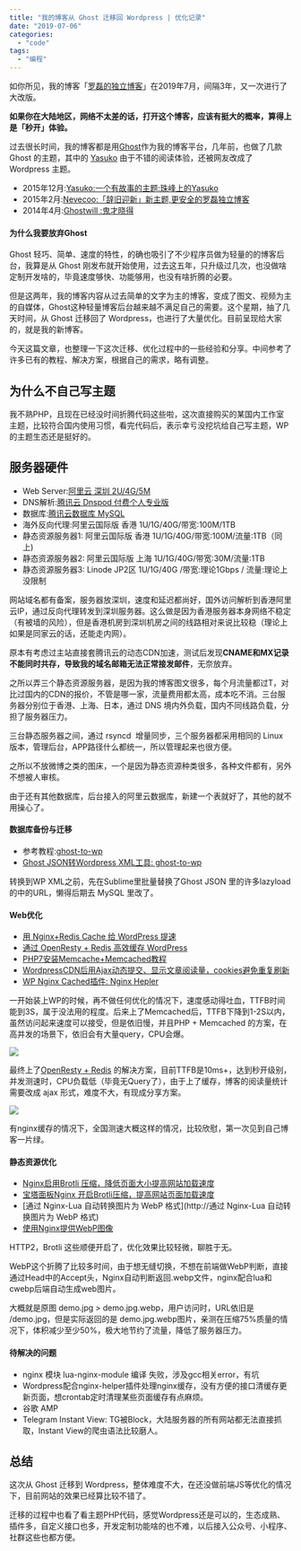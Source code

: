 ```yaml
---
title: "我的博客从 Ghost 迁移回 Wordpress | 优化记录"
date: "2019-07-06"
categories: 
  - "code"
tags: 
  - "编程"
---
```


如你所见，我的博客「[罗磊的独立博客](https://luolei.org)」在2019年7月，间隔3年，又一次进行了大改版。

**如果你在大陆地区，网络不太差的话，打开这个博客，应该有挺大的概率，算得上是「秒开」体验。**

过去很长时间，我的博客都是用[Ghost](https://ghost.org/)作为我的博客平台，几年前，也做了几款 Ghost 的主题，其中的 [Yasuko](https://github.com/foru17/Yasuko) 由于不错的阅读体验，还被网友改成了Wordpress 主题。

- 2015年12月:[Yasuko:一个有故事的主题:珠峰上的Yasuko](https://luolei.org/a-ghost-theme-yasuko-with-story/)
- 2015年2月:[Nevecoo:「辞旧迎新」新主题,更安全的罗磊独立博客](https://luolei.org/theme-nevecoo/)
- 2014年4月:[Ghostwill :鬼才晓得](https://luolei.org/theme-ghostwill/)

#### 为什么我要放弃Ghost

Ghost 轻巧、简单、速度的特性，的确也吸引了不少程序员做为轻量的的博客后台，我算是从 Ghost 刚发布就开始使用，过去这五年，只升级过几次，也没做啥定制开发啥的，毕竟速度够快、功能够用，也没有啥折腾的必要。

但是这两年，我的博客内容从过去简单的文字为主的博客，变成了图文、视频为主的自媒体，Ghost这种轻量博客后台越来越不满足自己的需要。这个星期，抽了几天时间，从 Ghost 迁移回了 Wordpress，也进行了大量优化。目前呈现给大家的，就是我的新博客。

今天这篇文章，也整理一下这次迁移、优化过程中的一些经验和分享。中间参考了许多已有的教程、解决方案，根据自己的需求，略有调整。

## 为什么不自己写主题

我不熟PHP，且现在已经没时间折腾代码这些啦，这次直接购买的某国内工作室主题，比较符合国内使用习惯，看完代码后，表示幸亏没挖坑给自己写主题，WP的主题生态还是挺好的。

## 服务器硬件

- Web Server:[阿里云 深圳 2U/4G/5M](https://zuoluo.tv/aliyun)
- DNS解析:[腾讯云 Dnspod 付费个人专业版](https://dnspod.cloud.tencent.com/)
- 数据库:[腾讯云数据库 MySQL](https://cloud.tencent.com/product/cdb)
- 海外反向代理:阿里云国际版 香港 1U/1G/40G/带宽:100M/1TB
- 静态资源服务器1: 阿里云国际版 香港 1U/1G/40G/带宽:100M/流量:1TB（同上)
- 静态资源服务器2: 阿里云国际版 上海 1U/1G/40G/带宽:30M/流量:1TB
- 静态资源服务器3: Linode JP2区 1U/1G/40G /带宽:理论1Gbps / 流量:理论上没限制

网站域名都有备案，服务器放深圳，速度和延迟都尚好，国外访问解析到香港阿里云IP，通过反向代理转发到深圳服务器。这么做是因为香港服务器本身网络不稳定（有被墙的风险），但是香港机房到深圳机房之间的线路相对来说比较稳（理论上如果是同家云的话，还能走内网）。

原本有考虑过主站直接套腾讯云的动态CDN加速，测试后发现**CNAME和MX记录不能同时共存，导致我的域名邮箱无法正常接发邮件**，无奈放弃。

之所以弄三个静态资源服务器，是因为我的博客图文很多，每个月流量都过T，对比过国内的CDN的报价，不管是哪一家，流量费用都太高，成本吃不消。三台服务器分别位于香港、上海、日本，通过 DNS 境内外负载，国内不同线路负载，分担了服务器压力。

三台静态服务器之间，通过 rsyncd  增量同步，三个服务器都采用相同的 Linux 版本，管理后台，APP路径什么都统一，所以管理起来也很方便。

之所以不放微博之类的图床，一个是因为静态资源种类很多，各种文件都有，另外不想被人审核。

由于还有其他数据库，后台接入的阿里云数据库，新建一个表就好了，其他的就不用操心了。

#### 数据库备份与迁移

- 参考教程:[ghost-to-wp](https://www.hughrundle.net/2017/11/12/ghost-to-wp/)
- [Ghost JSON转Wordpress XML工具: ghost-to-wp](https://github.com/hughrun/ghost-to-wp)

转换到WP XML之前，先在Sublime里批量替换了Ghost JSON 里的许多lazyload的<image>中的URL，懒得后期去 MySQL 里改了。

#### Web优化

- [用 Nginx+Redis Cache 给 WordPress 提速](https://www.mf8.biz/nginx-redis-cache-make-wordpress-fast/)
- [通过 OpenResty + Redis 高效缓存 WordPress](https://www.mf8.biz/openresty-redis-cache-wp/)
- [PHP7安装Memcache+Memcached教程](https://www.skyoy.com/php7-memcached-wordpress.html)
- [WordpressCDN后用Ajax动态提交、显示文章阅读量，cookies避免重复刷新](http://www.capjsj.cn/ajax_cookies_views.html)
- [WP Nginx Cached插件: Nginx Hepler](https://wordpress.org/plugins/nginx-helper/)

一开始装上WP的时候，再不做任何优化的情况下，速度感动得吐血，TTFB时间能到3S，属于没法用的程度。后来上了Memcached后，TTFB下降到1-2S以内，虽然访问起来速度可以接受，但是依旧慢，并且PHP + Memcached 的方案，在高并发的场景下，依旧会有大量query，CPU会爆。

![](https://static.is26.com/blog/2019/07/blog/wp-1.jpg)

最终上了[OpenResty + Redis](https://www.mf8.biz/openresty-redis-cache-wp/) 的解决方案，目前TTFB是10ms+，达到秒开级别，并发测速时，CPU负载低（毕竟无Query了），由于上了缓存，博客的阅读量统计需要改成 ajax 形式，难度不大，有现成分享方案。

![](https://static.is26.com/blog/2019/07/blog/wp-2.jpg)

有nginx缓存的情况下，全国测速大概这样的情况，比较欣慰，第一次见到自己博客一片绿。

#### 静态资源优化

- [Nginx启用Brotli 压缩，降低页面大小提高网站加载速度](https://www.xiaoz.me/archives/12488)
- [宝塔面板Nginx 开启Brotli压缩，提高网站页面加载速度](https://cvps.top/9416.html)
- [通过 Nginx-Lua 自动转换图片为 WebP 格式](http://通过 Nginx-Lua 自动转换图片为 WebP 格式)
- [使用Nginx提供WebP图像](https://zhangchen915.com/index.php/archives/362/)

HTTP2，Brotli 这些顺便开启了，优化效果比较轻微，聊胜于无。

WebP这个折腾了比较多时间，由于想无缝切换，不想在前端做WebP判断，直接通过Head中的Accept头，Nginx自动判断返回.webp文件，nginx配合lua和 cwebp后端自动生成web图片。

大概就是原图 demo.jpg > demo.jpg.webp，用户访问时，URL依旧是 /demo.jpg，但是实际返回的是 demo.jpg.webp图片，亲测在压缩75%质量的情况下，体积减少至少50%，极大地节约了流量，降低了服务器压力。

#### 待解决的问题

- nginx 模块 lua-nginx-module 编译 失败，涉及gcc相关error，有坑
- Wordpress配合nginx-helper插件处理nginx缓存，没有方便的接口清缓存更新页面，想crontab定时清理某些页面缓存有点麻烦。
- 谷歌 AMP
- Telegram Instant View: TG被Block，大陆服务器的所有网站都无法直接抓取，Instant View的爬虫语法比较磨人。

## 总结

这次从 Ghost 迁移到 Wordpress，整体难度不大，在还没做前端JS等优化的情况下，目前网站的效果已经算比较不错了。

迁移的过程中也看了看主题PHP代码，感觉Wordpress还是可以的，生态成熟、插件多，自定义接口也多，开发定制功能啥的也不难，以后接入公众号、小程序、社群这些也都方便。
